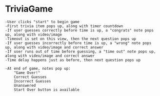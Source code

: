 # TriviaGame
	-User clicks "start" to begin game
	-First trivia item pops up, along with timer countdown
	-If user guesses correctly before time is up, a "congrats" note pops up, along with video/image
	-Timeout is set on this view, then the next question pops up
	-If user guesses incorrectly before time is up, a "wrong" note pops up, along with video/image and correct answer
	-If user runs out of time before guessing, a "time out" note pops up, along with video/image and correct answer
	-Time delay happens just as before, then next question pops up

	-At end of game, notes pop up:
		"Game Over!"
		Correct Guesses
		Incorrect Guesses
		Unanswered
		Start Over button is available
